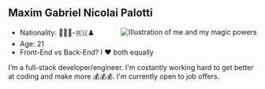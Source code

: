 ## Maxim Gabriel Nicolai Palotti

<img align="right" src="https://i.imgur.com/XwyDbnQ.gif" alt="Illustration of me and my magic powers" />

- Nationality: 🍕🇮🇹-🇷🇺♟️ 
- Age: 21
- Front-End vs Back-End? I ♥️ both equally

I’m a full-stack developer/engineer. 
I'm costantly working hard to get better at coding and make more 💰💰💰. 
I'm currently open to job offers. 
